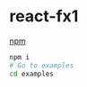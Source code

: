 # react-fx1

[npm](https://www.npmjs.com/package/react-fx1)

```bash
npm i
# Go to examples
cd examples
```
